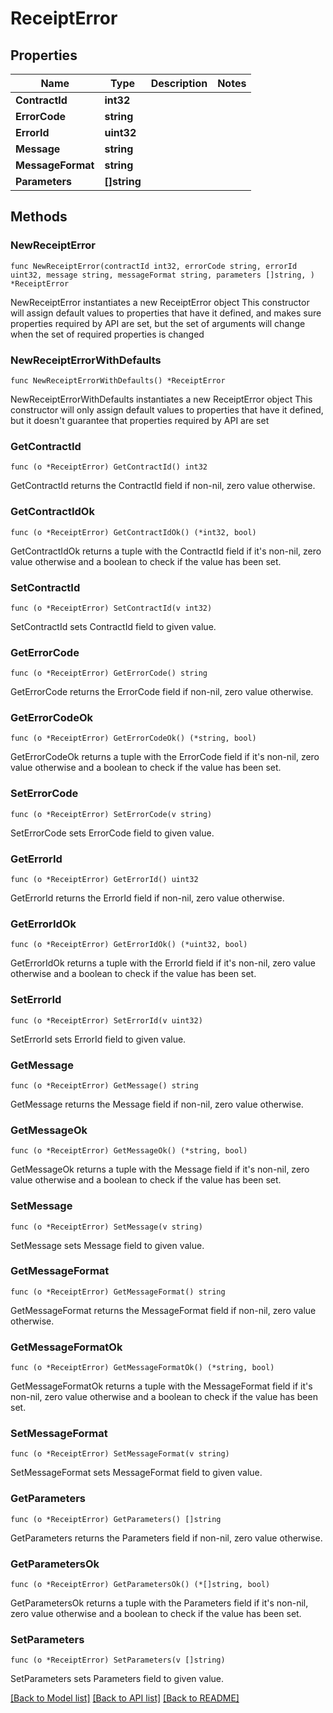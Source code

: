 # ReceiptError

## Properties

Name | Type | Description | Notes
------------ | ------------- | ------------- | -------------
**ContractId** | **int32** |  | 
**ErrorCode** | **string** |  | 
**ErrorId** | **uint32** |  | 
**Message** | **string** |  | 
**MessageFormat** | **string** |  | 
**Parameters** | **[]string** |  | 

## Methods

### NewReceiptError

`func NewReceiptError(contractId int32, errorCode string, errorId uint32, message string, messageFormat string, parameters []string, ) *ReceiptError`

NewReceiptError instantiates a new ReceiptError object
This constructor will assign default values to properties that have it defined,
and makes sure properties required by API are set, but the set of arguments
will change when the set of required properties is changed

### NewReceiptErrorWithDefaults

`func NewReceiptErrorWithDefaults() *ReceiptError`

NewReceiptErrorWithDefaults instantiates a new ReceiptError object
This constructor will only assign default values to properties that have it defined,
but it doesn't guarantee that properties required by API are set

### GetContractId

`func (o *ReceiptError) GetContractId() int32`

GetContractId returns the ContractId field if non-nil, zero value otherwise.

### GetContractIdOk

`func (o *ReceiptError) GetContractIdOk() (*int32, bool)`

GetContractIdOk returns a tuple with the ContractId field if it's non-nil, zero value otherwise
and a boolean to check if the value has been set.

### SetContractId

`func (o *ReceiptError) SetContractId(v int32)`

SetContractId sets ContractId field to given value.


### GetErrorCode

`func (o *ReceiptError) GetErrorCode() string`

GetErrorCode returns the ErrorCode field if non-nil, zero value otherwise.

### GetErrorCodeOk

`func (o *ReceiptError) GetErrorCodeOk() (*string, bool)`

GetErrorCodeOk returns a tuple with the ErrorCode field if it's non-nil, zero value otherwise
and a boolean to check if the value has been set.

### SetErrorCode

`func (o *ReceiptError) SetErrorCode(v string)`

SetErrorCode sets ErrorCode field to given value.


### GetErrorId

`func (o *ReceiptError) GetErrorId() uint32`

GetErrorId returns the ErrorId field if non-nil, zero value otherwise.

### GetErrorIdOk

`func (o *ReceiptError) GetErrorIdOk() (*uint32, bool)`

GetErrorIdOk returns a tuple with the ErrorId field if it's non-nil, zero value otherwise
and a boolean to check if the value has been set.

### SetErrorId

`func (o *ReceiptError) SetErrorId(v uint32)`

SetErrorId sets ErrorId field to given value.


### GetMessage

`func (o *ReceiptError) GetMessage() string`

GetMessage returns the Message field if non-nil, zero value otherwise.

### GetMessageOk

`func (o *ReceiptError) GetMessageOk() (*string, bool)`

GetMessageOk returns a tuple with the Message field if it's non-nil, zero value otherwise
and a boolean to check if the value has been set.

### SetMessage

`func (o *ReceiptError) SetMessage(v string)`

SetMessage sets Message field to given value.


### GetMessageFormat

`func (o *ReceiptError) GetMessageFormat() string`

GetMessageFormat returns the MessageFormat field if non-nil, zero value otherwise.

### GetMessageFormatOk

`func (o *ReceiptError) GetMessageFormatOk() (*string, bool)`

GetMessageFormatOk returns a tuple with the MessageFormat field if it's non-nil, zero value otherwise
and a boolean to check if the value has been set.

### SetMessageFormat

`func (o *ReceiptError) SetMessageFormat(v string)`

SetMessageFormat sets MessageFormat field to given value.


### GetParameters

`func (o *ReceiptError) GetParameters() []string`

GetParameters returns the Parameters field if non-nil, zero value otherwise.

### GetParametersOk

`func (o *ReceiptError) GetParametersOk() (*[]string, bool)`

GetParametersOk returns a tuple with the Parameters field if it's non-nil, zero value otherwise
and a boolean to check if the value has been set.

### SetParameters

`func (o *ReceiptError) SetParameters(v []string)`

SetParameters sets Parameters field to given value.



[[Back to Model list]](../README.md#documentation-for-models) [[Back to API list]](../README.md#documentation-for-api-endpoints) [[Back to README]](../README.md)


